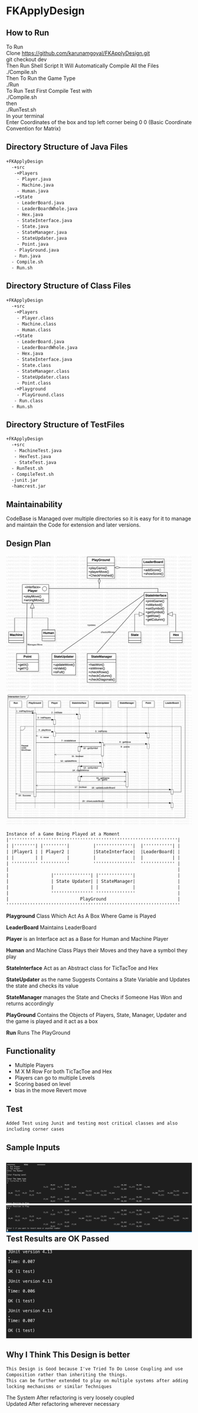 # FKApplyDesign

How to Run
------
To Run <br>
Clone https://github.com/karunamgoyal/FKApplyDesign.git <br>
git checkout dev <br>
Then Run Shell Script It Will Automatically Compile All the Files <br>
./Compile.sh <br>
Then To Run the Game Type <br>
./Run <br>
To Run Test First Compile Test with <br>
./Compile.sh <br>
then <br>
./RunTest.sh<br>
In your terminal <br>
Enter Coordinates of the box and top left corner being 0 0 (Basic Coordinate Convention for Matrix)

Directory Structure of Java Files<br>
--------------------------------------
````
+FKApplyDesign
  -+src
   -+Players
    - Player.java
    - Machine.java
    - Human.java
   -+State
    - LeaderBoard.java
    - LeaderBoardWhole.java
    - Hex.java
    - StateInterface.java
    - State.java
    - StateManager.java
    - StateUpdater.java
    - Point.java
   - PlayGround.java
   - Run.java
  - Compile.sh
  - Run.sh
````
Directory Structure of Class Files
-------------------------------------
````
+FKApplyDesign
  -+src
   -+Players
    - Player.class
    - Machine.class
    - Human.class
   -+State
    - LeaderBoard.java
    - LeaderBoardWhole.java
    - Hex.java
    - StateInterface.java 
    - State.class
    - StateManager.class
    - StateUpdater.class
    - Point.class
   -+Playground
    - PlayGround.class
   - Run.class
  - Run.sh
````
Directory Structure of TestFiles
-------------------------------------
````
+FKApplyDesign
  -+src
   - MachineTest.java
   - HexTest.java
   - StateTest.java
  - RunTest.sh
  - CompileTest.sh
  -junit.jar
  -hamcrest.jar
````
Maintainability 
--------
CodeBase is Managed over multiple directories so it is easy for it to manage and maintain the Code for extension and later versions.

Design Plan 
----------------------------------
![Class Diagram Rough Idea](https://raw.githubusercontent.com/karunamgoyal/DoGit/master/GameClass1.jpg)
![Sequesnce Diagram Overview](https://raw.githubusercontent.com/karunamgoyal/DoGit/master/Game.jpg)

````
Instance of a Game Being Played at a Moment 
|''''''''''''''''''''''''''''''''''''''''''''''''''''''''''''''''|
| |''''''''| |'''''''''|         |''''''''''''''|  |'''''''''''| |
| |Player1 | | Player2 |         |StateInterface|  |LeaderBoard| |
| |        | |         |         |              |  |           | |
| '''''''''' '''''''''''         ''''''''''''''''  ''''''''''''' |
|                                                                |
|                |''''''''''''''| |'''''''''''''|                |
|                | State Updater| | StateManager|                |
|                |              | |             |                |
|                '''''''''''''''' '''''''''''''''                |
|                           PlayGround                           |
''''''''''''''''''''''''''''''''''''''''''''''''''''''''''''''''''
````


**Playground** Class Which Act As A Box Where Game is Played<br>

**LeaderBoard** Maintains LeaderBoard<br>

**Player** is an Interface act as a Base for Human and Machine Player<br>

**Human** and Machine Class Plays their Moves and they have a symbol they play<br>

**StateInterface** Act as an Abstract class for TicTacToe and Hex<br>

**StateUpdater** as the name Suggests Contains a State Variable and Updates the state and checks its value<br>

**StateManager** manages the State and Checks if Someone Has Won and returns accordingly<br>

**PlayGround** Contains the Objects of Players, State, Manager, Updater and the game is played and it act as a box<br>

**Run** Runs The PlayGround

Functionality 
-----------------
* Multiple Players
* M X M Row For both TicTacToe and Hex
* Players can go to multiple Levels
* Scoring based on level
* bias in the move Revert move

Test
----------
````
Added Test using Junit and testing most critical classes and also including corner cases 
````
Sample Inputs
---------
![Sample1](https://raw.githubusercontent.com/karunamgoyal/DoGit/master/Screenshot%202020-02-03%20at%203.46.08%20AM.png)
![Sample2](https://raw.githubusercontent.com/karunamgoyal/DoGit/master/Screenshot%202020-02-03%20at%203.46.40%20AM.png)
Test Results are OK Passed 
-------
![Test](https://raw.githubusercontent.com/karunamgoyal/DoGit/master/Screenshot%202020-02-03%20at%203.50.40%20AM.png)

Why I Think This Design is better
-----
````
This Design is Good because I've Tried To Do Loose Coupling and use Composition rather than inheriting the things.
This can be further extended to play on multiple systems after adding locking mechanisms or similar Techniques
````
The System After refactoring is very loosely coupled<bR>
Updated After refactoring wherever necessary
